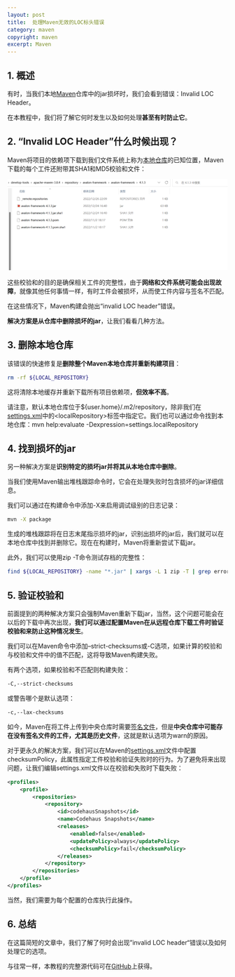```yaml
---
layout: post
title:  处理Maven无效的LOC标头错误
category: maven
copyright: maven
excerpt: Maven
---
```


## 1. 概述

有时，当我们本地[Maven](https://www.baeldung.com/maven)仓库中的jar损坏时，我们会看到错误：Invalid LOC Header。

在本教程中，我们将了解它何时发生以及如何处理**甚至有时防止它**。

## 2. “Invalid LOC Header”什么时候出现？

Maven将项目的依赖项下载到我们文件系统上称为[本地仓库](https://www.baeldung.com/maven-local-repository)的已知位置，Maven下载的每个工件还附带其SHA1和MD5校验和文件：

![](/assets/images/2023/maven/maveninvalidlocheadererror01.png)

这些校验和的目的是确保相关工件的完整性，由于**网络和文件系统可能会出现故障**，就像其他任何事情一样，有时工件会被损坏，从而使工件内容与签名不匹配。

在这些情况下，Maven构建会抛出“invalid LOC header”错误。

**解决方案是从仓库中删除损坏的jar**，让我们看看几种方法。

## 3. 删除本地仓库

该错误的快速修复是**删除整个Maven本地仓库并重新构建项目**：

```bash
rm -rf ${LOCAL_REPOSITORY}
```

这将清除本地缓存并重新下载所有项目依赖项，**但效率不高**。

请注意，默认本地仓库位于${user.home}/.m2/repository，除非我们在[settings.xml](https://maven.apache.org/guides/mini/guide-configuring-maven.html)中的<localRepository\>标签中指定它。我们也可以通过命令找到本地仓库：mvn help:evaluate -Dexpression=settings.localRepository

## 4. 找到损坏的jar

另一种解决方案是**识别特定的损坏jar并将其从本地仓库中删除**。

当我们使用Maven输出堆栈跟踪命令时，它会在处理失败时包含损坏的jar详细信息。

我们可以通过在构建命令中添加-X来启用调试级别的日志记录：

```bash
mvn -X package
```

生成的堆栈跟踪将在日志末尾指示损坏的jar，识别出损坏的jar后，我们就可以在本地仓库中找到并删除它。现在在构建时，Maven将重新尝试下载jar。

此外，我们可以使用zip -T命令测试存档的完整性：

```bash
find ${LOCAL_REPOSITORY} -name "*.jar" | xargs -L 1 zip -T | grep error
```

## 5. 验证校验和

前面提到的两种解决方案只会强制Maven重新下载jar，当然，这个问题可能会在以后的下载中再次出现，**我们可以通过配置Maven在从远程仓库下载工件时验证校验和来防止这种情况发生**。

我们可以在Maven命令中添加–strict-checksums或-C选项，如果计算的校验和与校验和文件中的值不匹配，这将导致Maven构建失败。

有两个选项，如果校验和不匹配则构建失败：

```bash
-C,--strict-checksums
```

或警告哪个是默认选项：

```bash
-c,--lax-checksums
```

如今，Maven在将工件上传到中央仓库时需要[签名文件](https://central.sonatype.org/pages/requirements.html#sign-files-with-gpgpgp)，但是**中央仓库中可能存在没有签名文件的工件，尤其是历史文件**，这就是默认选项为warn的原因。

对于更永久的解决方案，我们可以在Maven的[settings.xml](https://maven.apache.org/ref/current/maven-settings/settings.html)文件中配置checksumPolicy，此属性指定工件校验和验证失败时的行为。为了避免将来出现问题，让我们编辑settings.xml文件以在校验和失败时下载失败：

```xml
<profiles>
    <profile>
        <repositories>
            <repository>
                <id>codehausSnapshots</id>
                <name>Codehaus Snapshots</name>
                <releases>
                    <enabled>false</enabled>
                    <updatePolicy>always</updatePolicy>
                    <checksumPolicy>fail</checksumPolicy>
                </releases>
            </repository>
        </repositories>
    </profile>
</profiles>
```

当然，我们需要为每个配置的仓库执行此操作。

## 6. 总结

在这篇简短的文章中，我们了解了何时会出现”invalid LOC header“错误以及如何处理它的选项。

与往常一样，本教程的完整源代码可在[GitHub](https://github.com/tuyucheng7/taketoday-tutorial4j/tree/master/maven.modules)上获得。